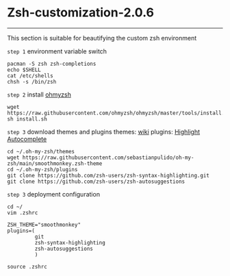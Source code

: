 # Zsh-customization-2.0.6
--------------------------
This section is suitable for beautifying the custom zsh environment

`step 1` environment variable switch

    pacman -S zsh zsh-completions
    echo $SHELL
    cat /etc/shells
    chsh -s /bin/zsh
`step 2` install [ohmyzsh](https://github.com/ohmyzsh/ohmyzsh)

    wget https://raw.githubusercontent.com/ohmyzsh/ohmyzsh/master/tools/install.sh
    sh install.sh
`step 3` download themes and plugins
themes: [wiki](https://github.com/ohmyzsh/ohmyzsh/wiki/External-themes)
plugins: 
[Highlight](https://github.com/zsh-users/zsh-syntax-highlighting)  
[Autocomplete](https://github.com/zsh-users/zsh-autosuggestions)

    cd ~/.oh-my-zsh/themes
    wget https://raw.githubusercontent.com/sebastianpulido/oh-my-zsh/main/smoothmonkey.zsh-theme
    cd ~/.oh-my-zsh/plugins
    git clone https://github.com/zsh-users/zsh-syntax-highlighting.git
    git clone https://github.com/zsh-users/zsh-autosuggestions
`step 3` deployment configuration

    cd ~/
    vim .zshrc
    
    ZSH_THEME="smoothmonkey"
    plugins=(
             git
             zsh-syntax-highlighting
             zsh-autosuggestions
             )
             
    source .zshrc
